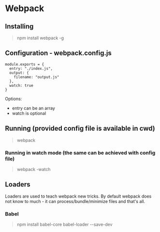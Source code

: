# Webpack

## Installing

> npm install webpack -g

## Configuration - webpack.config.js

```
module.exports = {
  entry: "./index.js",
  output: {
    filename: "output.js"
  },
  watch: true 
}
```

Options:
- entry can be an array
- watch is optional

## Running (provided config file is available in cwd)

> webpack

### Running in watch mode (the same can be achieved with config file)

> webpack -watch

## Loaders

Loaders are used to teach webpack new tricks. By default webpack does not know to much - it can process/bundle/minimize files and that's all.

### Babel

> npm install babel-core babel-loader --save-dev
